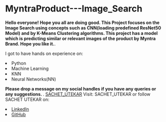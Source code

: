 # MyntraProduct---Image_Search
<b> Hello everyone! Hope you all are doing good. 
This Project focuses on the Image Search using concepts such as CNN(loading predefined ResNet50 Model) and by K-Means Clustering algorithms. This project has a model which is predicting similar or relevant images of the product by Myntra Brand. Hope you like it.</b>.

I got to have hands on experience on:
<li>Python
<li>Machine Learning
<li>KNN
<li>Neural Networks(NN)

<b>Please drop a message on my social handles if you have any queries or any suggestions. 
</b>.
<a href="https://sachetutekar.wixsite.com/website">SACHET_UTEKAR</a>
Visit: SACHET_UTEKAR or follow SACHET UTEKAR on: 
<li><a href=
"https://www.linkedin.com/in/sachet-utekar-b23728205/">LinkedIn</a>
<li><a href=
"https://github.com/sachetutekar">GitHub</a>
